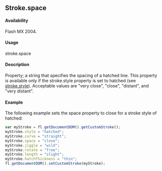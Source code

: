## Stroke.space

#### Availability

Flash MX 2004.

#### Usage

stroke.space

#### Description

Property; a string that specifies the spacing of a hatched line. This property is available only if the stroke.style property is set to hatched (see [stroke.style](../Stroke_object/stroke20.md)). Acceptable values are "very close", "close", "distant", and "very distant".

#### Example


The following example sets the space property to close for a stroke style of hatched:
```javascript
var myStroke = fl.getDocumentDOM().getCustomStroke();
myStroke.style = "hatched";
myStroke.curve = "straight"; 
myStroke.space = "close"; 
myStroke.jiggle = "wild"; 
myStroke.rotate = "free"; 
myStroke.length = "slight"; 
myStroke.hatchThickness = "thin";
fl.getDocumentDOM().setCustomStroke(myStroke);

```